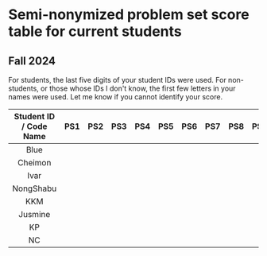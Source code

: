 # Semi-nonymized problem set score table for current students
## Fall 2024
For students, the last five digits of your student IDs were used. For non-students, or those whose IDs I don't know, the first few letters in your names were used. Let me know if you cannot identify your score.

| Student ID / Code Name  | PS1 | PS2 | PS3 | PS4 | PS5 | PS6 | PS7 | PS8 | PS9 | PS10 |
| :---: | :---: | :---: | :---: | :---: | :---: | :---: | :---: | :---: | :---: | :---: |
| Blue  |   |  |   |   |   |   |   |   |   |   |
| Cheimon  |   |  |   |   |   |   |   |   |   |   |
| Ivar  |   |  |   |   |   |   |   |   |   |   |
| NongShabu  |   |  |   |   |   |   |   |   |   |   |
| KKM  |   |  |   |   |   |   |   |   |   |   |
| Jusmine  |   |  |   |   |   |   |   |   |   |   |
| KP  |   |  |   |   |   |   |   |   |   |   |
| NC  |   |  |   |   |   |   |   |   |   |   |
